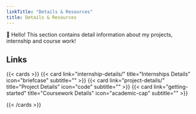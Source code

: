 ```yaml
---
linkTitle: "Details & Resources"
title: Details & Resources
---
```


👋 Hello! This section contains detail information about my projects, internship and course work!


## Links

{{< cards >}}
  {{< card link="internship-details/" title="Internships Details" icon="briefcase" subtitle="" >}}
  {{< card link="project-details/" title="Project Details" icon="code" subtitle="" >}}
  {{< card link="getting-started" title="Coursework Details" icon="academic-cap" subtitle="" >}}
  
{{< /cards >}}

[hugo]: https://gohugo.io/
[flex-search]: https://github.com/nextapps-de/flexsearch
[tailwind-css]: https://tailwindcss.com/
